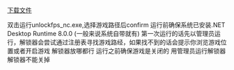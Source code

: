 
[下载文件](https://github.com/user-attachments/files/16097216/unlockfps_nc.zip)

双击运行unlockfps_nc.exe,选择游戏路径后confirm
运行前确保系统已安装.NET Desktop Runtime 8.0.0 (一般来说系统自带就有)
第一次运行的话先以管理员运行，解锁器会尝试通过注册表寻找游戏路经，如果找不到的话会提示你浏览游戏位置或者开启游戏
解锁器放哪都行
运行之前确保游戏是关闭的
用管理员运行解锁器
解锁器不能关掉